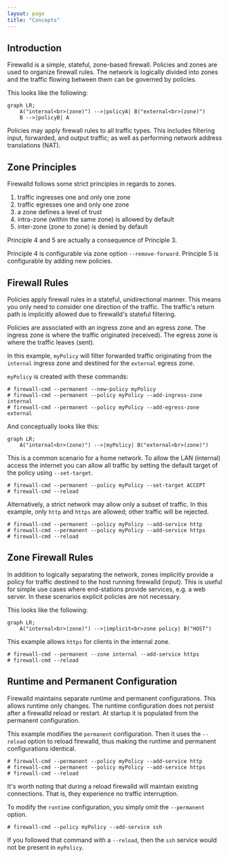 ```yaml
---
layout: page
title: "Concepts"
--- 
```


## Introduction

Firewalld is a simple, stateful, zone-based firewall. Policies and zones
are used to organize firewall rules. The network is logically divided
into zones and the traffic flowing between them can be governed by
policies.

This looks like the following:

```mermaid
graph LR;
    A("internal<br>(zone)") -->|policyA| B("external<br>(zone)")
    B -->|policyB| A
```

Policies may apply firewall rules to all traffic types. This includes
filtering input, forwarded, and output traffic; as well as performing
network address translations (NAT).

## Zone Principles

Firewalld follows some strict principles in regards to zones.

1. traffic ingresses one and only one zone
2. traffic egresses one and only one zone
3. a zone defines a level of trust
4. intra-zone (within the same zone) is allowed by default
5. inter-zone (zone to zone) is denied by default

Principle 4 and 5 are actually a consequence of Principle 3.

Principle 4 is configurable via zone option `--remove-forward`.
Principle 5 is configurable by adding new policies.

## Firewall Rules

Policies apply firewall rules in a stateful, unidirectional manner. This
means you only need to consider one direction of the traffic. The
traffic's return path is implicitly allowed due to firewalld's stateful
filtering.

Policies are associated with an ingress zone and an egress zone. The
ingress zone is where the traffic originated (received). The egress zone
is where the traffic leaves (sent).

In this example, `myPolicy` will filter forwarded traffic originating
from the `internal` ingress zone and destined for the `external` egress
zone.

`myPolicy` is created with these commands:

```
# firewall-cmd --permanent --new-policy myPolicy
# firewall-cmd --permanent --policy myPolicy --add-ingress-zone internal
# firewall-cmd --permanent --policy myPolicy --add-egress-zone external
```

And conceptually looks like this:

```mermaid
graph LR;
    A("internal<br>(zone)") -->|myPolicy| B("external<br>(zone)")
```

This is a common scenario for a home network. To allow the LAN
(internal) access the internet you can allow all traffic by setting the
default target of the policy using `--set-target`.

```
# firewall-cmd --permanent --policy myPolicy --set-target ACCEPT
# firewall-cmd --reload
```

Alternatively, a strict network may allow only a subset of traffic. In
this example, only `http` and `https` are allowed; other traffic will be
rejected.

```
# firewall-cmd --permanent --policy myPolicy --add-service http
# firewall-cmd --permanent --policy myPolicy --add-service https
# firewall-cmd --reload
```

## Zone Firewall Rules

In addition to logically separating the network, zones implicitly
provide a policy for traffic destined to the host running firewalld
(input). This is useful for simple use cases where end-stations provide
services, e.g. a web server. In these scenarios explicit policies are
not necessary.

This looks like the following:

```mermaid
graph LR;
    A("internal<br>(zone)") -->|implicit<br>zone policy| B("HOST")
```

This example allows `https` for clients in the internal zone.

```
# firewall-cmd --permanent --zone internal --add-service https
# firewall-cmd --reload
```

## Runtime and Permanent Configuration

Firewalld maintains separate runtime and permanent configurations. This
allows runtime only changes. The runtime configuration does not persist
after a firewalld reload or restart. At startup it is populated from the
permanent configuration.

This example modifies the `permanent` configuration. Then it uses the
`--reload` option to reload firewalld, thus making the runtime and
permanent configurations identical.

```
# firewall-cmd --permanent --policy myPolicy --add-service http
# firewall-cmd --permanent --policy myPolicy --add-service https
# firewall-cmd --reload
```

It's worth noting that during a reload firewalld will maintain existing
connections. That is, they experience no traffic interruption.

To modify the `runtime` configuration, you simply omit the `--permanent`
option.

```
# firewall-cmd --policy myPolicy --add-service ssh
```

If you followed that command with a `--reload`, then the `ssh` service
would not be present in `myPolicy`.
